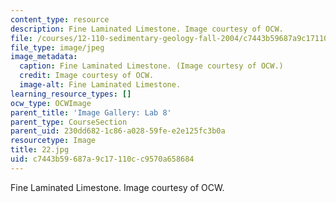 ```yaml
---
content_type: resource
description: Fine Laminated Limestone. Image courtesy of OCW.
file: /courses/12-110-sedimentary-geology-fall-2004/c7443b59687a9c17110cc9570a658684_22.jpg
file_type: image/jpeg
image_metadata:
  caption: Fine Laminated Limestone. (Image courtesy of OCW.)
  credit: Image courtesy of OCW.
  image-alt: Fine Laminated Limestone.
learning_resource_types: []
ocw_type: OCWImage
parent_title: 'Image Gallery: Lab 8'
parent_type: CourseSection
parent_uid: 230dd682-1c86-a028-59fe-e2e125fc3b0a
resourcetype: Image
title: 22.jpg
uid: c7443b59-687a-9c17-110c-c9570a658684
---
```

Fine Laminated Limestone. Image courtesy of OCW.

